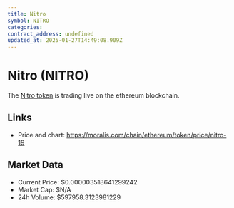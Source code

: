 ```yaml
---
title: Nitro
symbol: NITRO
categories: 
contract_address: undefined
updated_at: 2025-01-27T14:49:08.909Z
---
```


# Nitro (NITRO)
The [Nitro token](https://moralis.com/chain/ethereum/token/price/nitro-19) is trading live on the ethereum blockchain.

## Links
- Price and chart: https://moralis.com/chain/ethereum/token/price/nitro-19

## Market Data
- Current Price: $0.000003518641299242
- Market Cap: $N/A
- 24h Volume: $597958.3123981229
